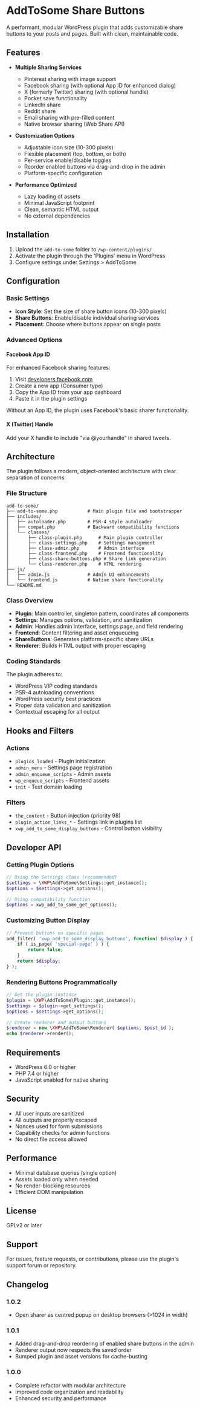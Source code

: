 # AddToSome Share Buttons

A performant, modular WordPress plugin that adds customizable share buttons to your posts and pages. Built with clean, maintainable code.

## Features

- **Multiple Sharing Services**
  - Pinterest sharing with image support
  - Facebook sharing (with optional App ID for enhanced dialog)
  - X (formerly Twitter) sharing (with optional handle)
  - Pocket save functionality
  - LinkedIn share
  - Reddit share
  - Email sharing with pre-filled content
  - Native browser sharing (Web Share API)

- **Customization Options**
  - Adjustable icon size (10-300 pixels)
  - Flexible placement (top, bottom, or both)
  - Per-service enable/disable toggles
  - Reorder enabled buttons via drag-and-drop in the admin
  - Platform-specific configuration

- **Performance Optimized**
  - Lazy loading of assets
  - Minimal JavaScript footprint
  - Clean, semantic HTML output
  - No external dependencies

## Installation

1. Upload the `add-to-some` folder to `/wp-content/plugins/`
2. Activate the plugin through the 'Plugins' menu in WordPress
3. Configure settings under Settings > AddToSome

## Configuration

### Basic Settings

- **Icon Style**: Set the size of share button icons (10-300 pixels)
- **Share Buttons**: Enable/disable individual sharing services
- **Placement**: Choose where buttons appear on single posts

### Advanced Options

#### Facebook App ID

For enhanced Facebook sharing features:

1. Visit [developers.facebook.com](https://developers.facebook.com/)
2. Create a new app (Consumer type)
3. Copy the App ID from your app dashboard
4. Paste it in the plugin settings

Without an App ID, the plugin uses Facebook's basic sharer functionality.

#### X (Twitter) Handle

Add your X handle to include "via @yourhandle" in shared tweets.

## Architecture

The plugin follows a modern, object-oriented architecture with clear separation of concerns:

### File Structure

```text
add-to-some/
├── add-to-some.php           # Main plugin file and bootstrapper
├── includes/
│   ├── autoloader.php        # PSR-4 style autoloader
│   ├── compat.php            # Backward compatibility functions
│   └── classes/
│       ├── class-plugin.php      # Main plugin controller
│       ├── class-settings.php    # Settings management
│       ├── class-admin.php       # Admin interface
│       ├── class-frontend.php    # Frontend functionality
│       ├── class-share-buttons.php # Share link generation
│       └── class-renderer.php    # HTML rendering
├── js/
│   ├── admin.js              # Admin UI enhancements
│   └── frontend.js           # Native share functionality
└── README.md
```

### Class Overview

- **Plugin**: Main controller, singleton pattern, coordinates all components
- **Settings**: Manages options, validation, and sanitization
- **Admin**: Handles admin interface, settings page, and field rendering
- **Frontend**: Content filtering and asset enqueueing
- **ShareButtons**: Generates platform-specific share URLs
- **Renderer**: Builds HTML output with proper escaping

### Coding Standards

The plugin adheres to:

- WordPress VIP coding standards
- PSR-4 autoloading conventions
- WordPress security best practices
- Proper data validation and sanitization
- Contextual escaping for all output

## Hooks and Filters

### Actions

- `plugins_loaded` - Plugin initialization
- `admin_menu` - Settings page registration
- `admin_enqueue_scripts` - Admin assets
- `wp_enqueue_scripts` - Frontend assets
- `init` - Text domain loading

### Filters

- `the_content` - Button injection (priority 98)
- `plugin_action_links_*` - Settings link in plugins list
- `xwp_add_to_some_display_buttons` - Control button visibility

## Developer API

### Getting Plugin Options

```php
// Using the Settings class (recommended)
$settings = \XWP\AddToSome\Settings::get_instance();
$options = $settings->get_options();

// Using compatibility function
$options = xwp_add_to_some_get_options();
```

### Customizing Button Display

```php
// Prevent buttons on specific pages
add_filter( 'xwp_add_to_some_display_buttons', function( $display ) {
    if ( is_page( 'special-page' ) ) {
        return false;
    }
    return $display;
} );
```

### Rendering Buttons Programmatically

```php
// Get the plugin instance
$plugin = \XWP\AddToSome\Plugin::get_instance();
$settings = $plugin->get_settings();
$options = $settings->get_options();

// Create renderer and output buttons
$renderer = new \XWP\AddToSome\Renderer( $options, $post_id );
echo $renderer->render();
```

## Requirements

- WordPress 6.0 or higher
- PHP 7.4 or higher
- JavaScript enabled for native sharing

## Security

- All user inputs are sanitized
- All outputs are properly escaped
- Nonces used for form submissions
- Capability checks for admin functions
- No direct file access allowed

## Performance

- Minimal database queries (single option)
- Assets loaded only when needed
- No render-blocking resources
- Efficient DOM manipulation

## License

GPLv2 or later

## Support

For issues, feature requests, or contributions, please use the plugin's support forum or repository.

## Changelog

### 1.0.2

- Open sharer as centred popup on desktop browsers (>1024 in width)

### 1.0.1

- Added drag-and-drop reordering of enabled share buttons in the admin
- Renderer output now respects the saved order
- Bumped plugin and asset versions for cache-busting

### 1.0.0

- Complete refactor with modular architecture
- Improved code organization and readability
- Enhanced security and performance
